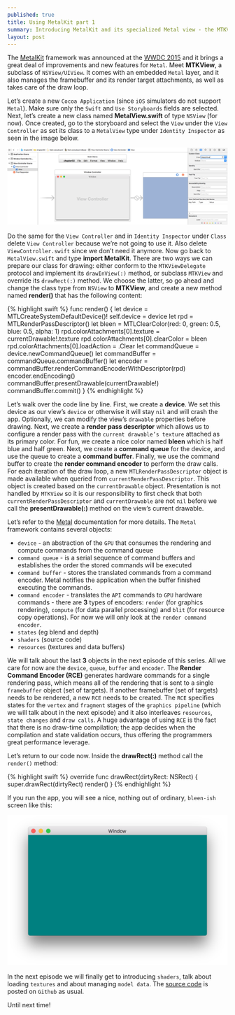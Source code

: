 ```yaml
---
published: true
title: Using MetalKit part 1
summary: Introducing MetalKit and its specialized Metal view - the MTKView. Using the Metal objects - command queue, render pass descriptor, command buffer, command encoder and drawable - to clear the screen to a custom color.
layout: post
---
```

The [MetalKit](https://developer.apple.com/reference/metalkit) framework was announced at the [WWDC 2015](https://developer.apple.com/videos/wwdc2015/) and it brings a great deal of improvements and new features for `Metal`. Meet __MTKView__, a subclass of `NSView/UIView`. It comes with an embedded `Metal` layer, and it also manages the framebuffer and its render target attachments, as well as takes care of the draw loop.

Let’s create a new `Cocoa Application` (since `iOS` simulators do not support `Metal`). Make sure only the `Swift` and `Use Storyboards` fields are selected. Next, let’s create a new class named __MetalView.swift__ of type `NSView` (for now). Once created, go to the storyboard and select the `View` under the `View Controller` as set its class to a `MetalView` type under `Identity Inspector` as seen in the image below. 

![alt text](https://github.com/MetalKit/images/blob/master/chapter02-1.png?raw=true "1")

Do the same for the `View Controller` and in `Identity Inspector` under `Class` delete `View Controller` because we’re not going to use it. Also delete `ViewController.swift` since we don’t need it anymore. Now go back to `MetalView.swift` and type __import MetalKit__. There are two ways we can prepare our class for drawing: either conform to the `MTKViewDelegate` protocol and implement its `drawInView(:)` method, or subclass `MTKView` and override its `drawRect(:)` method. We choose the latter, so go ahead and change the class type from `NSView` to __MTKView__, and create a new method named __render()__ that has the following content:

{% highlight swift %} 
func render() {
    let device = MTLCreateSystemDefaultDevice()!
    self.device = device
    let rpd = MTLRenderPassDescriptor()
    let bleen = MTLClearColor(red: 0, green: 0.5, blue: 0.5, alpha: 1)
    rpd.colorAttachments[0].texture = currentDrawable!.texture
    rpd.colorAttachments[0].clearColor = bleen
    rpd.colorAttachments[0].loadAction = .Clear
    let commandQueue = device.newCommandQueue()
    let commandBuffer = commandQueue.commandBuffer()
    let encoder = commandBuffer.renderCommandEncoderWithDescriptor(rpd)
    encoder.endEncoding()
    commandBuffer.presentDrawable(currentDrawable!)
    commandBuffer.commit()
}
{% endhighlight %}

Let’s walk over the code line by line. First, we create a __device__. We set this device as our view’s `device` or otherwise it will stay `nil` and will crash the app. Optionally, we can modify the view’s `drawable` properties before drawing. Next, we create a __render pass descriptor__ which allows us to configure a render pass with the `current drawable’s texture` attached as its primary color. For fun, we create a nice color named __bleen__ which is half blue and half green. Next, we create a __command queue__ for the device, and use the queue to create a __command buffer__. Finally, we use the command buffer to create the __render command encoder__ to perform the draw calls. For each iteration of the draw loop, a new `MTLRenderPassDescriptor` object is made available when queried from `currentRenderPassDescriptor`. This object is created based on the `currentDrawable` object. Presentation is not handled by `MTKView` so it is our responsibility to first check that both `currentRenderPassDescriptor` and `currentDrawable` are not `nil` before we call the __presentDrawable(:)__ method on the view’s current drawable.

Let’s refer to the [Metal](https://developer.apple.com/metal/) documentation for more details. The `Metal` framework contains several objects:

- `device` - an abstraction of the `GPU` that consumes the rendering and compute commands from the command queue
- `command queue` - is a serial sequence of command buffers and establishes the order the stored commands will be executed
- `command buffer` - stores the translated commands from a command encoder. Metal notifies the application when the buffer finished executing the commands.
- `command encoder` - translates the `API` commands to `GPU` hardware commands - there are __3__ types of encoders: `render` (for graphics rendering), `compute` (for data parallel processing) and `blit` (for resource copy operations). For now we will only look at the `render command encoder`. 
- `states` (eg blend and depth)
- `shaders` (source code)
- `resources` (textures and data buffers)

We will talk about the last __3__ objects in the next episode of this series. All we care for now are the `device`, `queue`, `buffer` and `encoder`. The __Render Command Encoder (RCE)__ generates hardware commands for a single rendering pass, which means all of the rendering that is sent to a single `framebuffer` object (set of targets). If another framebuffer (set of targets) needs to be rendered, a new `RCE` needs to be created. The `RCE` specifies states for the `vertex` and `fragment` stages of the `graphics pipeline` (which we will talk about in the next episode) and it also interleaves `resources`, `state changes` and `draw calls`. A huge advantage of using `RCE` is the fact that there is no draw-time compilation; the app decides when the compilation and state validation occurs, thus offering the programmers great performance leverage.
 
Let’s return to our code now. Inside the __drawRect(:)__ method call the `render()` method:

{% highlight swift %} 
override func drawRect(dirtyRect: NSRect) {
    super.drawRect(dirtyRect)
    render()
}
{% endhighlight %}

If you run the app, you will see a nice, nothing out of ordinary, `bleen-ish` screen like this:

![alt text](https://github.com/MetalKit/images/blob/master/chapter02-2.png?raw=true "2")

In the next episode we will finally get to introducing `shaders`, talk about loading `textures` and about managing `model data`. The [source code](https://github.com/MetalKit/metal) is posted on `Github` as usual.

Until next time!
